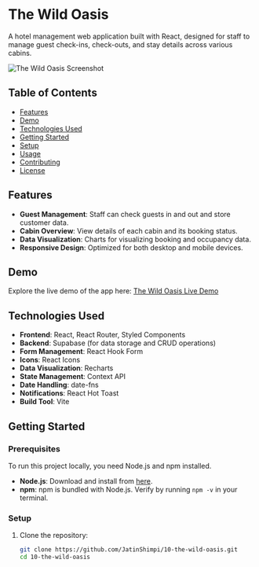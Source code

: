 # The Wild Oasis

A hotel management web application built with React, designed for staff to manage guest check-ins, check-outs, and stay details across various cabins.

![The Wild Oasis Screenshot](screenshot.png) <!-- Replace with an actual screenshot -->

## Table of Contents
- [Features](#features)
- [Demo](#demo)
- [Technologies Used](#technologies-used)
- [Getting Started](#getting-started)
- [Setup](#setup)
- [Usage](#usage)
- [Contributing](#contributing)
- [License](#license)

## Features

- **Guest Management**: Staff can check guests in and out and store customer data.
- **Cabin Overview**: View details of each cabin and its booking status.
- **Data Visualization**: Charts for visualizing booking and occupancy data.
- **Responsive Design**: Optimized for both desktop and mobile devices.

## Demo

Explore the live demo of the app here: [The Wild Oasis Live Demo](https://669bf36f3a248c09c20aa570--the-wild-oasis-1123.netlify.app/cabins)

## Technologies Used

- **Frontend**: React, React Router, Styled Components
- **Backend**: Supabase (for data storage and CRUD operations)
- **Form Management**: React Hook Form
- **Icons**: React Icons
- **Data Visualization**: Recharts
- **State Management**: Context API
- **Date Handling**: date-fns
- **Notifications**: React Hot Toast
- **Build Tool**: Vite

## Getting Started

### Prerequisites

To run this project locally, you need Node.js and npm installed.

- **Node.js**: Download and install from [here](https://nodejs.org/).
- **npm**: npm is bundled with Node.js. Verify by running `npm -v` in your terminal.

### Setup

1. Clone the repository:

   ```bash
   git clone https://github.com/JatinShimpi/10-the-wild-oasis.git
   cd 10-the-wild-oasis
